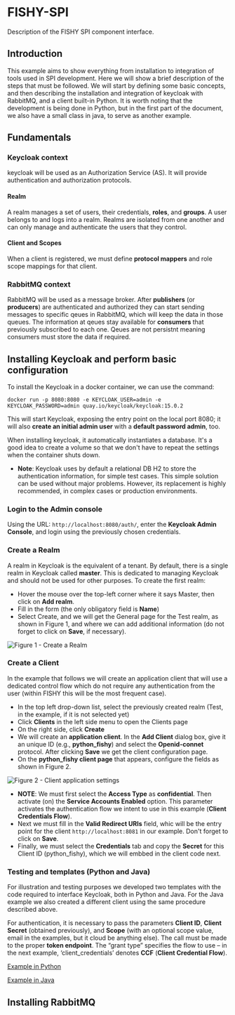 # FISHY-SPI
Description of the FISHY SPI component interface.
## Introduction
This example aims to show everything from installation to integration of tools used in SPI development. Here we will show a brief description of the steps that must be followed.
We will start by defining some basic concepts, and then describing the installation and integration of keycloak with RabbitMQ, and a client built-in Python. It is worth noting that the development is being done in Python, but in the first part of the document, we also have a small class in java, to serve as another example.
## Fundamentals
### Keycloak context
keycloak will be used as an Authorization Service (AS). It will provide authentication and authorization protocols.
#### Realm
A realm manages a set of users, their credentials, <b>roles</b>, and <b>groups</b>. A user belongs to and logs into a realm. Realms are isolated from one another and can only manage and authenticate the users that they control.
#### Client and Scopes
When a client is registered, we must define <b>protocol mappers</b> and role scope mappings for that client.
### RabbitMQ context
RabbitMQ will be used as a message broker. After <b>publishers</b> (or <b>producers</b>) are authenticated and authorized they can start sending messages to specific qeues in RabbitMQ, which will keep the data in those queues.
The information at qeues stay available for <b>consumers</b> that previously subscribed to each one. Qeues are not persistnt meaning consumers must store the data if required.
## Installing Keycloak and perform basic configuration
To install the Keycloak in a docker container, we can use the command:

```docker run -p 8080:8080 -e KEYCLOAK_USER=admin -e KEYCLOAK_PASSWORD=admin quay.io/keycloak/keycloak:15.0.2```

This will start Keycloak, exposing the entry point on the local port 8080; it will also <b>create an initial admin user</b> with a <b>default password admin</b>, too.

When installing keycloak, it automatically instantiates a database. It's a good idea to create a volume so that we don't have to repeat the settings when the container shuts down.
- **Note**: Keycloak uses by default a relational DB H2 to store the authentication information, for simple test cases. This simple solution can be used without major problems. However, its replacement is highly recommended, in complex cases or production environments.

### Login to the Admin console
Using the URL: ```http://localhost:8080/auth/```, enter the **Keycloak Admin Console**, and login using the previously chosen credentials.
### Create a Realm
A realm in Keycloak is the equivalent of a tenant. By default, there is a single realm in Keycloak called <b>master</b>. This is dedicated to managing Keycloak and should not be used for other purposes. To create the first realm:
- Hover the mouse over the top-left corner where it says Master, then click on **Add realm**. 
- Fill in the form (the only obligatory field is <b>Name</b>) 
- Select Create, and we will get the General page for the Test realm, as shown in Figure 1, and where we can add additional information (do not forget to click on **Save**, if necessary).

![Figure 1 - Create a Realm]()

### Create a Client
In the example that follows we will create an application client that will use a dedicated control flow which do not require any authentication from the user (within FISHY this will be the most frequent case).
- In the top left drop-down list, select the previously created realm (Test, in the example, if it is not selected yet)
- Click <b>Clients</b> in the left side menu to open the Clients page
- On the right side, click <b>Create</b>
- We will create an **application client**. In the **Add Client** dialog box, give it an unique ID (e.g., **python_fishy**) and select the **Openid-connet** protocol. After clicking **Save** we get the client configuration page.
- On the **python_fishy client page** that appears, configure the fields as shown in Figure 2.

![Figure 2 - Client application settings]()

- **NOTE**: We must first select the **Access Type** as **confidential**. Then activate (on) the **Service Accounts Enabled** option. This parameter activates the authentication flow we intent to use in this example (**Client Credentials Flow**).
- Next we must fill in the **Valid Redirect URIs** field, whic will be the entry point for the client ```http://localhost:8081``` in our example. Don't forget to click on **Save**.
- Finally, we must select the **Credentials** tab and copy the **Secret** for this Client ID (python_fishy), which we will embbed in the client code next.

### Testing and templates (Python and Java)
For illustration and testing purposes we developed two templates with the code required to interface Keycloak, both in Python and Java. For the Java example we also created a different client using the same procedure described above.

For authentication, it is necessary to pass the parameters **Client ID**, **Client Secret** (obtained previously), and **Scope** (with an optional scope value, email in the examples, but it cloud be anything else). The call must be made to the proper **token endpoint**. The “grant type” specifies the flow to use – in the next example, ‘client_credentials’ denotes **CCF** (**Client Credential Flow**).

[Example in Python](FISHY-ccflow-ex.py)

[Example in Java](FISHY-ccflow-ex.java)



## Installing RabbitMQ

